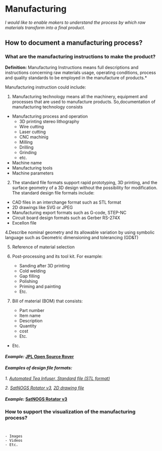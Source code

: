 # **Manufacturing**

*I would like to enable makers to understand the process by which raw materials transform into a final product.*

## **How to document a manufacturing process?**

### **What are the manufacturing instructions to make the product?**

**Definition:** Manufacturing Instructions means full descriptions and instructions concerning raw materials usage, operating conditions, process and quality standards to be employed in the manufacture of products.*


 Manufacturing instruction could include: 
 
1. Manufacturing technology means all the machinery, equipment and processes that are used to manufacture products. So,documentation of manufacturing technology consists

  - Manufacturing process and operation  
     - 3D printing stereo lithography
     - Wire cutting
     - Laser cutting
     - CNC machinig 
     - Milling
     - Drilling
     - Grinding
     - etc.
   - Machine name
   - Manufacturing tools 
   - Machine parameters
   
2. The standard file formats support rapid prototyping, 3D printing, and the surface geometry of a 3D design without the possibility for modification. The standard design file formats include: 
  - CAD files in an interchange format such as STL format
  - 2D drawings like SVG or JPEG
  - Manufacturing export formats such as G-code, STEP-NC
  - Circuit board design formats such as Gerber RS-274X
  - Excellon file
    
4.Describe nominal geometry and its allowable variation by using symbolic language such as Geometric dimensioning and tolerancing (GD&T)

5.  Reference of material selection
 
6. Post-processing and its tool kit. For example: 
    - Sanding after 3D printing
    - Cold welding
    - Gap filling
    - Polishing
    - Priming and painting
    - Etc.  
7. Bill of material (BOM) that consists:
   - Part number
   - Item name
   - Description
   - Quantity
   - cost
   - Etc.

- Etc. 




#### *Example:* [JPL Open Source Rover](https://github.com/nasa-jpl/open-source-rover/tree/master/mechanical/body_assembly#3-machiningfabrication) 

#### *Examples of design file formats:* 

*1. [Automated Tea Infuser, Standard file (STL format)](https://wikifactory.com/+fablabbratislava/automated-tea-infuser/contributions/3f2c490)*

*2. [SatNOGS Rotator v3](https://wiki.satnogs.org/SatNOGS_Rotator_v3#Specifications), [2D drawing file](https://wiki.satnogs.org/File:C1001.png)*
  
#### *Example:* [SatNOGS Rotator v3](https://wiki.satnogs.org/SatNOGS_Rotator_v3#Build_Sequence) 

### **How to support the visualization of the manufacturing process?**

 ```

 
- Images 
- Videos 
- Etc.
 ```
